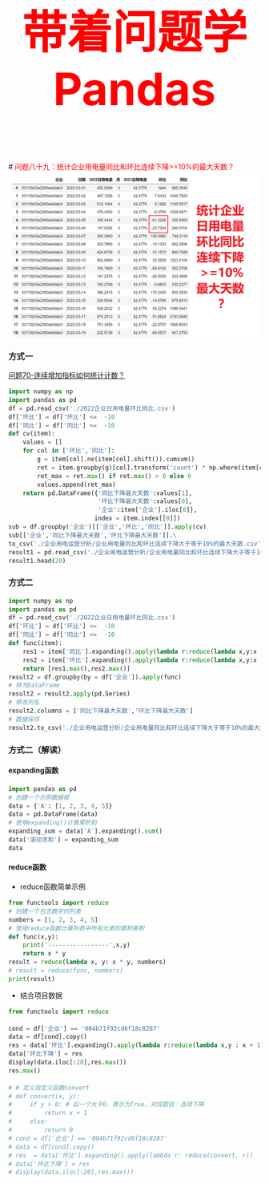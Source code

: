 

<p style="font-size: 90px;font-weight: bold;text-align: center;color: red;">带着问题学Pandas</p>
# <font color='red'>问题八十九：统计企业用电量同比和环比连续下降>=10%的最大天数？</font>

<img src="./images/89-统计企业日用电量环比同比连续下降大于等于10%最大天数？.png" style="zoom:67%;" />

### 方式一

[问题70-连续增加指标如何统计计数？](https://www.bilibili.com/video/BV1v94y1Y7Nm?p=70)

```Python
import numpy as np
import pandas as pd
df = pd.read_csv('./2022企业日用电量环比同比.csv')
df['环比'] = df['环比'] <=  -10
df['同比'] = df['同比'] <=  -10
def cv(item):
    values = []
    for col in ['环比','同比']:
        g = item[col].ne(item[col].shift()).cumsum()
        ret = item.groupby(g)[col].transform('count') * np.where(item[col],1,-1)
        ret_max = ret.max() if ret.max() > 0 else 0
        values.append(ret_max)
    return pd.DataFrame({'同比下降最大天数':values[1],
                         '环比下降最大天数':values[0],
                         '企业':item['企业'].iloc[0]},
                        index = item.index[[0]])
sub = df.groupby('企业')[['企业','环比','同比']].apply(cv)
sub[['企业','同比下降最大天数','环比下降最大天数']].\
to_csv('./企业用电运营分析/企业用电量同比和环比连续下降大于等于10%的最大天数.csv',index = False)
result1 = pd.read_csv('./企业用电运营分析/企业用电量同比和环比连续下降大于等于10%的最大天数（方式一）.csv')
result1.head(20)
```

### 方式二

```Python
import numpy as np
import pandas as pd
df = pd.read_csv('./2022企业日用电量环比同比.csv')
df['环比'] = df['环比'] <=  -10
df['同比'] = df['同比'] <=  -10
def func(item):
    res1 = item['同比'].expanding().apply(lambda r:reduce(lambda x,y:x + 1 if y > 0 else 0, r))
    res2 = item['环比'].expanding().apply(lambda r:reduce(lambda x,y:x + 1 if y > 0 else 0, r))
    return [res1.max(),res2.max()]
result2 = df.groupby(by = df['企业']).apply(func)
# 转为DataFrame
result2 = result2.apply(pd.Series)
# 修改列名
result2.columns = ['同比下降最大天数','环比下降最大天数']
# 数据保存
result2.to_csv('./企业用电运营分析/企业用电量同比和环比连续下降大于等于10%的最大天数（方式二）.csv')
```

### 方式二（解读）

#### expanding函数

```Python
import pandas as pd
# 创建一个示例数据框
data = {'A': [1, 2, 3, 4, 5]}
data = pd.DataFrame(data)
# 使用expanding()计算累积和
expanding_sum = data['A'].expanding().sum()
data['滚动求和'] = expanding_sum
data
```

#### reduce函数

* reduce函数简单示例

```Python
from functools import reduce
# 创建一个包含数字的列表
numbers = [1, 2, 3, 4, 5]
# 使用reduce函数计算列表中所有元素的累积乘积
def func(x,y):
    print('-----------------',x,y)
    return x * y
result = reduce(lambda x, y: x * y, numbers)
# result = reduce(func, numbers)
print(result)
```

* 结合项目数据

```Python
from functools import reduce

cond = df['企业'] == '004b71f92cd6f18c8287'
data = df[cond].copy()
res = data['环比'].expanding().apply(lambda r:reduce(lambda x,y : x + 1 if y > 0 else 0,r))
data['环比下降'] = res
display(data.iloc[:20],res.max())
res.max()

# # 定义自定义函数convert
# def convert(x, y):
#     if y > 0: # 后一个大于0，表示为True，对应题目：连续下降
#         return x + 1
#     else:
#         return 0
# cond = df['企业'] == '004b71f92cd6f18c8287'
# data = df[cond].copy()
# res  = data['环比'].expanding().apply(lambda r: reduce(convert, r))
# data['环比下降'] = res
# display(data.iloc[:20],res.max())
```

